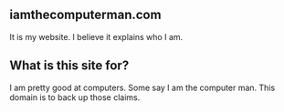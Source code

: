 ## iamthecomputerman.com

It is my website. I believe it explains who I am.

## What is this site for?

I am pretty good at computers. Some say I am the computer man. This domain is
to back up those claims.
